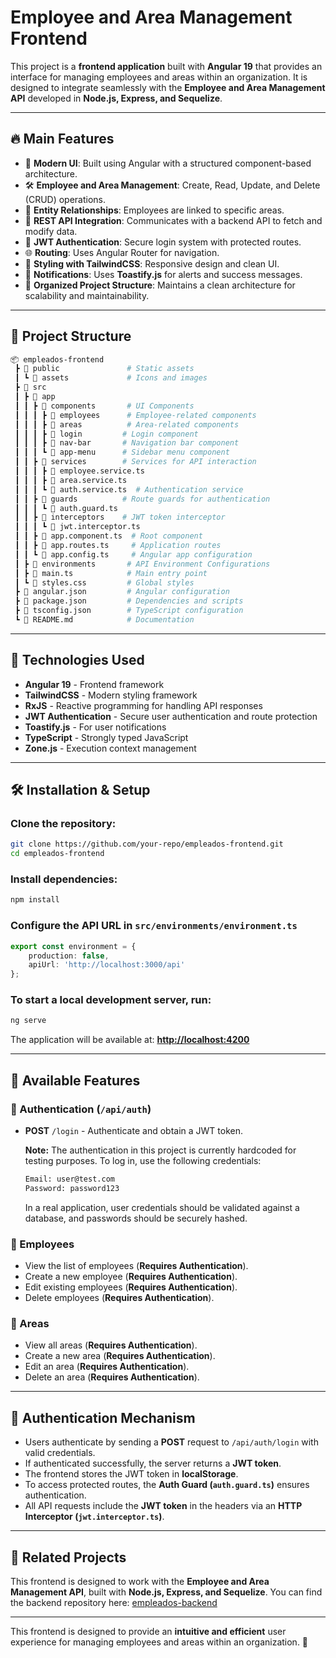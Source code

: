 # Employee and Area Management Frontend

This project is a **frontend application** built with **Angular 19** that provides an interface for managing employees and areas within an organization. It is designed to integrate seamlessly with the **Employee and Area Management API** developed in **Node.js, Express, and Sequelize**.

---

## 🔥 Main Features

- 🎨 **Modern UI**: Built using Angular with a structured component-based architecture.
- 🛠 **Employee and Area Management**: Create, Read, Update, and Delete (CRUD) operations.
- 🏢 **Entity Relationships**: Employees are linked to specific areas.
- 📡 **REST API Integration**: Communicates with a backend API to fetch and modify data.
- 🔐 **JWT Authentication**: Secure login system with protected routes.
- 🌐 **Routing**: Uses Angular Router for navigation.
- 🎨 **Styling with TailwindCSS**: Responsive design and clean UI.
- 🔔 **Notifications**: Uses **Toastify.js** for alerts and success messages.
- 📂 **Organized Project Structure**: Maintains a clean architecture for scalability and maintainability.

---

## 📂 Project Structure

```bash
📦 empleados-frontend
 ┣ 📂 public               # Static assets
 ┃ ┗ 📂 assets             # Icons and images
 ┣ 📂 src
 ┃ ┣ 📂 app
 ┃ ┃ ┣ 📂 components       # UI Components
 ┃ ┃ ┃ ┣ 📂 employees      # Employee-related components
 ┃ ┃ ┃ ┣ 📂 areas          # Area-related components
 ┃ ┃ ┃ ┣ 📂 login         # Login component
 ┃ ┃ ┃ ┣ 📂 nav-bar       # Navigation bar component
 ┃ ┃ ┃ ┗ 📂 app-menu      # Sidebar menu component
 ┃ ┃ ┣ 📂 services        # Services for API interaction
 ┃ ┃ ┃ ┣ 📜 employee.service.ts
 ┃ ┃ ┃ ┣ 📜 area.service.ts
 ┃ ┃ ┃ ┗ 📜 auth.service.ts  # Authentication service
 ┃ ┃ ┣ 📂 guards          # Route guards for authentication
 ┃ ┃ ┃ ┗ 📜 auth.guard.ts
 ┃ ┃ ┣ 📂 interceptors    # JWT token interceptor
 ┃ ┃ ┃ ┗ 📜 jwt.interceptor.ts
 ┃ ┃ ┣ 📜 app.component.ts  # Root component
 ┃ ┃ ┣ 📜 app.routes.ts     # Application routes
 ┃ ┃ ┗ 📜 app.config.ts     # Angular app configuration
 ┃ ┣ 📂 environments       # API Environment Configurations
 ┃ ┣ 📜 main.ts            # Main entry point
 ┃ ┗ 📜 styles.css         # Global styles
 ┣ 📜 angular.json         # Angular configuration
 ┣ 📜 package.json         # Dependencies and scripts
 ┣ 📜 tsconfig.json        # TypeScript configuration
 ┗ 📜 README.md            # Documentation
```

---

## 🚀 Technologies Used

- **Angular 19** - Frontend framework
- **TailwindCSS** - Modern styling framework
- **RxJS** - Reactive programming for handling API responses
- **JWT Authentication** - Secure user authentication and route protection
- **Toastify.js** - For user notifications
- **TypeScript** - Strongly typed JavaScript
- **Zone.js** - Execution context management

---

## 🛠 Installation & Setup

### Clone the repository:

```sh
git clone https://github.com/your-repo/empleados-frontend.git
cd empleados-frontend
```

### Install dependencies:

```sh
npm install
```

### Configure the API URL in `src/environments/environment.ts`

```ts
export const environment = {
    production: false,
    apiUrl: 'http://localhost:3000/api'
};
```

### To start a local development server, run:

```sh
ng serve
```

The application will be available at: **[http://localhost:4200](http://localhost:4200)**

---

## 📌 Available Features

### 🔹 Authentication (`/api/auth`)

- **POST** `/login` - Authenticate and obtain a JWT token.
  
  **Note:** The authentication in this project is currently hardcoded for testing purposes. To log in, use the following credentials:
  
  ```sh
  Email: user@test.com
  Password: password123
  ```
  
  In a real application, user credentials should be validated against a database, and passwords should be securely hashed.

### 🔹 Employees

- View the list of employees (**Requires Authentication**).
- Create a new employee (**Requires Authentication**).
- Edit existing employees (**Requires Authentication**).
- Delete employees (**Requires Authentication**).

### 🔹 Areas

- View all areas (**Requires Authentication**).
- Create a new area (**Requires Authentication**).
- Edit an area (**Requires Authentication**).
- Delete an area (**Requires Authentication**).

---

## 🔑 Authentication Mechanism

- Users authenticate by sending a **POST** request to `/api/auth/login` with valid credentials.
- If authenticated successfully, the server returns a **JWT token**.
- The frontend stores the JWT token in **localStorage**.
- To access protected routes, the **Auth Guard (`auth.guard.ts`)** ensures authentication.
- All API requests include the **JWT token** in the headers via an **HTTP Interceptor (`jwt.interceptor.ts`)**.

---

## 🔗 Related Projects

This frontend is designed to work with the **Employee and Area Management API**, built with **Node.js, Express, and Sequelize**.
You can find the backend repository here: [empleados-backend](https://github.com/rfloresj/empleados-backend)

---

This frontend is designed to provide an **intuitive and efficient** user experience for managing employees and areas within an organization. 🚀

